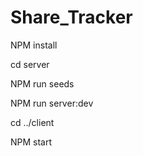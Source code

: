# Share_Tracker

NPM install

cd server

NPM run seeds 

NPM run server:dev

cd ../client 

NPM start
